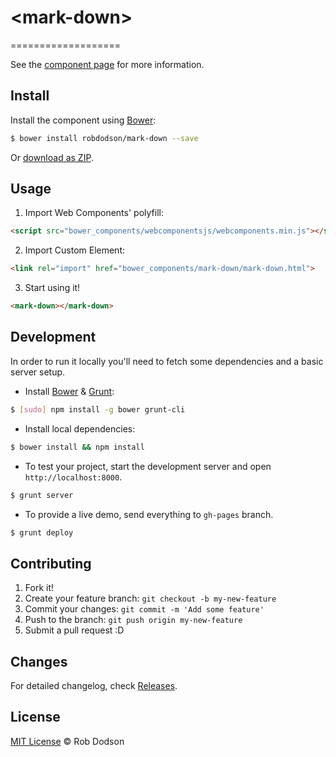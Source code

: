 # &lt;mark-down&gt;
===================

> 

See the [component page](http://robdodson.github.io/mark-down) for more information.

## Install

Install the component using [Bower](http://bower.io/):

```sh
$ bower install robdodson/mark-down --save
```

Or [download as ZIP](https://github.com/robdodson/mark-down/archive/master.zip).

## Usage

1. Import Web Components' polyfill:

```html
<script src="bower_components/webcomponentsjs/webcomponents.min.js"></script>
```

2. Import Custom Element:

```html
<link rel="import" href="bower_components/mark-down/mark-down.html">
```

3. Start using it!

```html
<mark-down></mark-down>
```

## Development

In order to run it locally you'll need to fetch some dependencies and a basic server setup.

* Install [Bower](http://bower.io/) & [Grunt](http://gruntjs.com/):

```sh
$ [sudo] npm install -g bower grunt-cli
```

* Install local dependencies:

```sh
$ bower install && npm install
```

* To test your project, start the development server and open `http://localhost:8000`.

```sh
$ grunt server
```

* To provide a live demo, send everything to `gh-pages` branch.

```sh
$ grunt deploy
```

## Contributing

1. Fork it!
2. Create your feature branch: `git checkout -b my-new-feature`
3. Commit your changes: `git commit -m 'Add some feature'`
4. Push to the branch: `git push origin my-new-feature`
5. Submit a pull request :D

## Changes

For detailed changelog, check [Releases](https://github.com/robdodson/mark-down/releases).

## License

[MIT License](http://robdodson.mit-license.org/) © Rob Dodson
